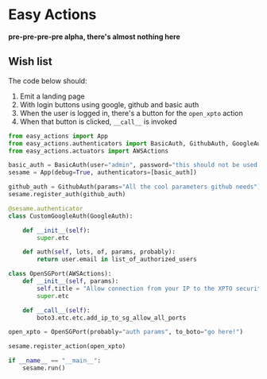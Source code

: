 # Easy Actions

**pre-pre-pre-pre alpha, there's almost nothing here**

## Wish list

The code below should:

1. Emit a landing page
2. With login buttons using google, github and basic auth
3. When the user is logged in, there's a button for the `open_xpto` action
4. When that button is clicked, `__call__` is invoked

``` python
from easy_actions import App
from easy_actions.authenticators import BasicAuth, GithubAuth, GoogleAuth
from easy_actions.actuators import AWSActions

basic_auth = BasicAuth(user="admin", password="this should not be used in prod")
sesame = App(debug=True, authenticators=[basic_auth])

github_auth = GithubAuth(params="All the cool parameters github needs")
sesame.register_auth(github_auth)

@sesame.authenticator
class CustomGoogleAuth(GoogleAuth):

    def __init__(self):
        super.etc

    def auth(self, lots, of, params, probably):
        return user.email in list_of_authorized_users

class OpenSGPort(AWSActions):
    def __init__(self, params):
        self.title = "Allow connection from your IP to the XPTO security group"
        super.etc

    def __call__(self):
        boto3.etc.etc.add_ip_to_sg_allow_all_ports

open_xpto = OpenSGPort(probably="auth params", to_boto="go here!")

sesame.register_action(open_xpto)

if __name__ == "__main__":
    sesame.run()
```
